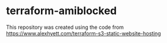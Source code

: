 # terraform-amiblocked

This repository was created using the code from https://www.alexhyett.com/terraform-s3-static-website-hosting
